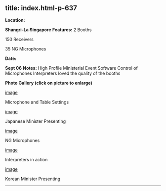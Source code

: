  title: index.html-p-637
----------------------------------------------------------

**Location:**

**Shangri-La Singapore**    **Features:**    2 Booths

150 Receivers

35 NG Microphones

**Date:**

**Sept 06**    **Notes:**    High Profile Ministerial Event Software Control of Microphones Interpreters loved the quality of the booths

**Photo Gallery (click on picture to enlarge)**

[image](wp-content/uploads/2011/09/microphone_table_setting.jpg)

Microphone and Table Settings

[image](wp-content/uploads/2011/09/japanese_minister.jpg)

Japanese Minister Presenting

[image](wp-content/uploads/2011/09/ng_microphones.jpg)

NG Microphones

[image](wp-content/uploads/2011/09/interpreters_action.jpg)

Interpreters in action

[image](wp-content/uploads/2011/09/korean_minister.jpg)

Korean Minister Presenting




----------------------------------------------------------
